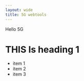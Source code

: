 ```yaml
---
layout: wide
title: 5G webtools
---
```


Hello 5G


# THIS Is heading 1

- item 1
- item 2 
- item 3
